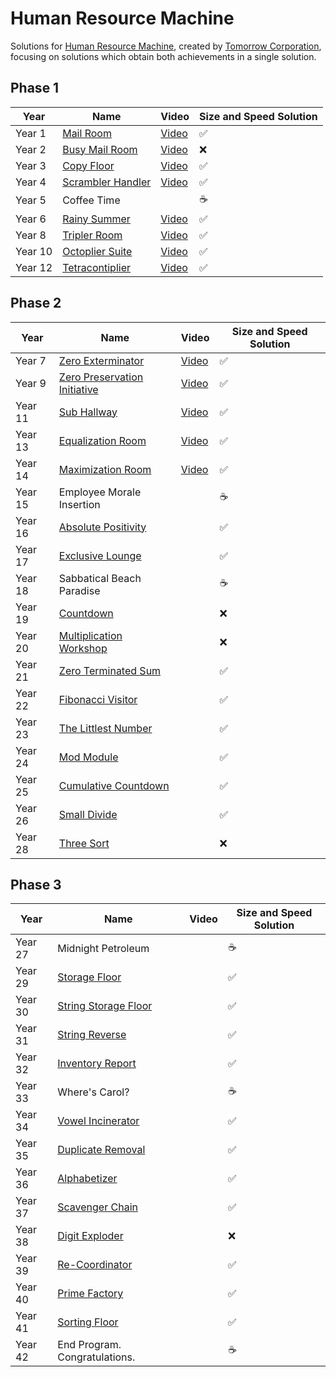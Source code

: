 # Human Resource Machine

Solutions for [Human Resource Machine](https://tomorrowcorporation.com/humanresourcemachine), created by [Tomorrow Corporation](https://tomorrowcorporation.com), focusing on solutions which obtain both achievements in a single solution.

## Phase 1

| Year    | Name                                  | Video                                                | Size and Speed Solution |
|---------|---------------------------------------|------------------------------------------------------|-------------------------|
| Year 1  | [Mail Room](Year01/README.md)         | [Video](https://www.youtube.com/watch?v=bTzmkJ2sjjM) | &#x2705;                |
| Year 2  | [Busy Mail Room](Year02/README.md)    | [Video](https://www.youtube.com/watch?v=bTzmkJ2sjjM) | &#x274C;                |
| Year 3  | [Copy Floor](Year03/README.md)        | [Video](https://www.youtube.com/watch?v=bTzmkJ2sjjM) | &#x2705;                |
| Year 4  | [Scrambler Handler](Year04/README.md) | [Video](https://www.youtube.com/watch?v=bTzmkJ2sjjM) | &#x2705;                |
| Year 5  | Coffee Time                           |                                                      | &#x2615;                |
| Year 6  | [Rainy Summer](Year06/README.md)      | [Video](https://www.youtube.com/watch?v=mJQL5Ym2FWw) | &#x2705;                |
| Year 8  | [Tripler Room](Year08/README.md)      | [Video](https://www.youtube.com/watch?v=mJQL5Ym2FWw) | &#x2705;                |
| Year 10 | [Octoplier Suite](Year10/README.md)   | [Video](https://www.youtube.com/watch?v=mJQL5Ym2FWw) | &#x2705;                |
| Year 12 | [Tetracontiplier](Year12/README.md)   | [Video](https://www.youtube.com/watch?v=mJQL5Ym2FWw) | &#x2705;                |

## Phase 2

| Year    | Name                                             | Video                                                | Size and Speed Solution |
|---------|--------------------------------------------------|------------------------------------------------------|-------------------------|
| Year 7  | [Zero Exterminator](Year07/README.md)            | [Video](https://www.youtube.com/watch?v=6cHR45MjeMI) | &#x2705;                |
| Year 9  | [Zero Preservation Initiative](Year09/README.md) | [Video](https://www.youtube.com/watch?v=6cHR45MjeMI) | &#x2705;                |
| Year 11 | [Sub Hallway](Year11/README.md)                  | [Video](https://www.youtube.com/watch?v=6cHR45MjeMI) | &#x2705;                |
| Year 13 | [Equalization Room](Year13/README.md)            | [Video](https://www.youtube.com/watch?v=6cHR45MjeMI) | &#x2705;                |
| Year 14 | [Maximization Room](Year14/README.md)            | [Video](https://www.youtube.com/watch?v=6cHR45MjeMI) | &#x2705;                |
| Year 15 | Employee Morale Insertion                        |                                                      | &#x2615;                |
| Year 16 | [Absolute Positivity](Year16/README.md)          |                                                      | &#x2705;                |
| Year 17 | [Exclusive Lounge](Year17/README.md)             |                                                      | &#x2705;                |
| Year 18 | Sabbatical Beach Paradise                        |                                                      | &#x2615;                |
| Year 19 | [Countdown](Year19/README.md)                    |                                                      | &#x274C;                |
| Year 20 | [Multiplication Workshop](Year20/README.md)      |                                                      | &#x274C;                |
| Year 21 | [Zero Terminated Sum](Year21/README.md)          |                                                      | &#x2705;                |
| Year 22 | [Fibonacci Visitor](Year22/README.md)            |                                                      | &#x2705;                |
| Year 23 | [The Littlest Number](Year23/README.md)          |                                                      | &#x2705;                |
| Year 24 | [Mod Module](Year24/README.md)                   |                                                      | &#x2705;                |
| Year 25 | [Cumulative Countdown](Year25/README.md)         |                                                      | &#x2705;                |
| Year 26 | [Small Divide](Year26/README.md)                 |                                                      | &#x2705;                |
| Year 28 | [Three Sort](Year28/README.md)                   |                                                      | &#x274C;                |

## Phase 3

| Year    | Name                                     | Video | Size and Speed Solution |
|---------|------------------------------------------|-------|-------------------------|
| Year 27 | Midnight Petroleum                       |       | &#x2615;                |
| Year 29 | [Storage Floor](Year29/README.md)        |       | &#x2705;                |
| Year 30 | [String Storage Floor](Year30/README.md) |       | &#x2705;                |
| Year 31 | [String Reverse](Year31/README.md)	      |       | &#x2705;                |
| Year 32 | [Inventory Report](Year32/README.md) 	   |       | &#x2705;                |
| Year 33 | Where's Carol?                           |       | &#x2615;                |
| Year 34 | [Vowel Incinerator](Year34/README.md)    |       | &#x2705;                |
| Year 35 | [Duplicate Removal](Year35/README.md)    |       | &#x2705;                |
| Year 36 | [Alphabetizer](Year36/README.md)	        |       | &#x2705;                |
| Year 37 | [Scavenger Chain](Year37/README.md)      |       | &#x2705;                |
| Year 38 | [Digit Exploder](Year38/README.md)       |       | &#x274C;                |
| Year 39 | [Re-Coordinator](Year39/README.md)       |       | &#x2705;                |
| Year 40 | [Prime Factory](Year40/README.md)        |       | &#x2705;                |
| Year 41 | [Sorting Floor](Year41/README.md)        |       | &#x2705;                |
| Year 42 | End Program. Congratulations.            |       | &#x2615;                |